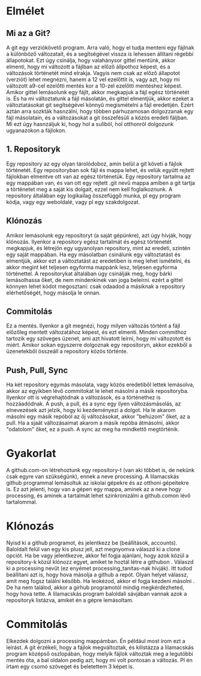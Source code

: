 # Elmélet
## Mi az a Git? 

A git egy verziókövető program. Arra való, hogy el tudja menteni egy fájlnak a különböző változatait, és a segítségével vissza is lehessen állítani régebbi állapotokat. Ezt úgy csinálja, hogy valahánysor gittel mentünk, akkor elmenti, hogy mi változott a fájlban az előző állpothoz képest, és a változások történetét mind elrakja. Vagyis nem csak az előző állapotot (verziót) lehet megnézni, hanem a 12 vel ezelőttit is, vagy azt, hogy mi változott a9-cel ezelőtti mentés kor a 10-zel
ezelőtti mentéshez képest. 
Amikor gittel lemásolunk egy fájlt, akkor megkapjuk a fájl egész történetét is. És ha mi változtatunk a fájl másolatán, és gittel elmentjük, akkor ezeket a változtatásokat git segítségével könnyű megismételni a fájl eredetijén. Ezért aztán arra sozkták hasnzálni, hogy többen párhuzamosan dolgozzanak egy fájl másolatain, és a változásokat a git összefésüli a közös eredeti fáljban. Mi ezt úgy hasnzáljuk ki, hogy hol a suliból, hol otthonról dolgozunk ugyanazokon a fájlokon.


## 1. Repositoryk

Egy repository az egy olyan tárolódoboz, amin belül a git követi a fájlok történetét. Egy repositoryban sok fájl és mappa lehet, és velük együtt rejtett fájlokban elmentve ott van az egész történetük. Egy repository tartalma az egy mappában van, és van ott egy rejtett .git nevű mappa amiben a git tartja a történetet meg a saját kis dolgait, ezzel nem kell foglalkoznunk. 
A repository általában egy logikailag összefüggő munka, pl egy program kódja, vagy egy weboldalé, vagy pl egy szakdolgozat. 

## Klónozás

Amikor lemásolunk egy repositoryt (a saját gépünkre), azt úgy hívják, hogy klónozás. Ilyenkor a repository egész tartalmát és egész történetét megkapjuk, és létrejön egy ugyanolyan repository, mint az eredeti, szintén egy saját mappában. Ha egy másolatban csinálunk egy változtatást és elmentjük, akkor ezt a változtatást az eredetiben is meg lehet ismételni, és akkor megint két teljesen egyforma mappánk lesz, teljesen egyforma történettel. 
A repositorykat általában úgy csinálják meg, hogy bárki lemásolhassa őket, de nem mindenkinek van joga beleírni. ezért a gittel könnyen lehet kódot megosztani: csak odaadod a másiknak a repository elérhetőségét, hogy másolja le onnan. 

## Commitolás

Ez a mentés. Ilyenkor a git megnézi, hogy milyen változás történt a fájl előzőleg mentett változatához képest, és ezt elmenti. Minden commithoz tartozik egy szöveges üzenet, ami azt hivatott leírni, hogy mi változotott és miért. Amikor sokan egyszerre dolgoznak egy repositoryn, akkor ezekből a üzenetekből összeáll a repository közös történte. 

## Push, Pull, Sync

Ha két repository egymás másolata, vagy közös eredetiből lettek lemásolva, akkor az egyikben lévő commitokat le lehet másolni a másik repositoryba. Ilyenkor ott is végrehajtódnak a változások, és a történethez is hozzáadódnak. A push, a pull, és a sync egy ilyen változásmásolás, az elnevezések azt jelzik, hogy ki kezdeményezi a dolgot. Ha le akarom másolni egy másik repóból az őj változásokat, akkor "behúzom" őket, az a pull. Ha a sjaát változásaimat akarom a másik repóba átmásolni, akkor "odatolom" őket, ez a push. A sync az meg ha mindkettő megtörténik. 


# Gyakorlat

A github.com-on létrehoztunk egy repository-t (van aki többet is, de nekünk csak egyre van szükségünk), ennek a neve processing. A lilamacskás github programmal lemásoltuk az iskolai gépekre és az otthoni gépeitekre is. Ez azt jelenti, hogy van a gépen egy mappa, aminek az a neve hogy processing, és aminek a tartalmát lehet szinkronizálni a github.comon lévő tartalommal. 

# Klónozás

Nyisd ki a github programot, és jelentkezz be (beállítások, accounts). Baloldalt felül van egy kis plusz jell, azt megnyomva válaszd ki a clone opciót. Ha be vagy jelentkezve, akkor fel fogja ajánlani, hogy azok közül a repository-k közül klónozz egyet, amiket te hoztál létre a githubon [](clone.png). Válaszd ki a processing nevűt (ez enyémet processing_tanítas-nak hívják). Itt tudod beállítani azt is, hogy hova másolja a github a repót. Olyan helyet válassz, amit meg fogsz találni később. Ha leokézod, akkor el fogja kezdeni másolni
[](cloning.png). De ha nem találod, akkor a girhub programotól mindig megkérdezheted, hogy hova tette[](finding.png). A lilamacskás program baloldali sávjában vannak azok a repositoryk listázva, amiket én a gépre lemásoltam. 

# Commitolás

Elkezdek dolgozni a processing mappámban. Én például most írom ezt a leírást. A git érzékeli, hogy a fájlok megváltoztak, és kilistázza a lilamacskás program középső oszlopában, hogy melyik fájlok változtak meg a legutóbbi mentés óta, a bal oldalon pedig azt, hogy mi volt pontosan a változás. Pl én írtam egy csomó szöveget és beletettem 3 képet is. 
[]()
